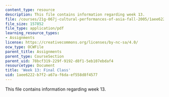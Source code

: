 ```yaml
---
content_type: resource
description: This file contains information regarding week 13.
file: /courses/21g-067j-cultural-performances-of-asia-fall-2005/1aee6222b7f2a67af6daef558d8f4577_MIT21G_067JF05_dis_qs13.pdf
file_size: 157852
file_type: application/pdf
learning_resource_types:
- Assignments
license: https://creativecommons.org/licenses/by-nc-sa/4.0/
ocw_type: OCWFile
parent_title: Assignments
parent_type: CourseSection
parent_uid: 78bcf319-229f-9192-d8f1-5eb107ebdaf4
resourcetype: Document
title: 'Week 13: Final Class'
uid: 1aee6222-b7f2-a67a-f6da-ef558d8f4577
---
```

This file contains information regarding week 13.